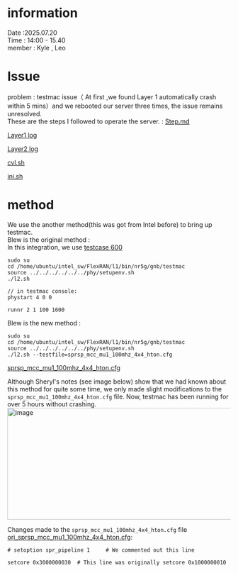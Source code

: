 # information
Date :2025.07.20 \
Time : 14:00 - 15.40\
member : Kyle , Leo
# Issue
problem : testmac issue（ At first ,we found Layer 1 automatically crash within 5 mins）and we rebooted our server three times, the issue remains unresolved.\
These are the steps I followed to operate the server. : [Step.md](https://github.com/shuchu11/TM500-FlexRAN-Testmac-NOTE/blob/c4a5675c8da8fa920b7cd0ccf09b2e20e15f219d/TM500%20%2B%20FlexRAN%20%2B%20Testmac/testmac-issiue/Error_info%20/Step.md)

[Layer1 log](https://github.com/shuchu11/TM500-FlexRAN-Testmac-NOTE/blob/c4a5675c8da8fa920b7cd0ccf09b2e20e15f219d/TM500%20%2B%20FlexRAN%20%2B%20Testmac/testmac-issiue/Error_info%20/L1_log)

[Layer2 log](https://github.com/shuchu11/TM500-FlexRAN-Testmac-NOTE/blob/c4a5675c8da8fa920b7cd0ccf09b2e20e15f219d/TM500%20%2B%20FlexRAN%20%2B%20Testmac/testmac-issiue/Error_info%20/L2_log)

[cvl.sh](https://github.com/shuchu11/TM500-FlexRAN-Testmac-NOTE/blob/c4a5675c8da8fa920b7cd0ccf09b2e20e15f219d/TM500%20%2B%20FlexRAN%20%2B%20Testmac/testmac-issiue/Error_info%20/cvl.sh)

[ini.sh](https://github.com/shuchu11/TM500-FlexRAN-Testmac-NOTE/blob/c4a5675c8da8fa920b7cd0ccf09b2e20e15f219d/TM500%20%2B%20FlexRAN%20%2B%20Testmac/testmac-issiue/Error_info%20/ini.sh)

# method
We use the another method(this was got from Intel before) to bring up testmac.\
Blew is the original method :\
In this integration, we use [testcase 600](https://github.com/bmw-ece-ntust/sheryl-e2e-integrations/tree/master/TM500%20%2B%20FlexRAN%20%2B%20xFAPI%20%2B%20O-DU%20HIGH%20%2B%20OAI%20CU/1.%20TM500%2BFlexRAN%2Btestmac/NTUST%20FlexRAN%20and%20Testmac%20configs/600)
```
sudo su
cd /home/ubuntu/intel_sw/FlexRAN/l1/bin/nr5g/gnb/testmac
source ../../../../../../phy/setupenv.sh 
./l2.sh

// in testmac console:
phystart 4 0 0

runnr 2 1 100 1600
```

Blew is the new method :
```
sudo su
cd /home/ubuntu/intel_sw/FlexRAN/l1/bin/nr5g/gnb/testmac
source ../../../../../../phy/setupenv.sh 
./l2.sh --testfile=sprsp_mcc_mu1_100mhz_4x4_hton.cfg
```
[sprsp_mcc_mu1_100mhz_4x4_hton.cfg](https://github.com/shuchu11/TM500-FlexRAN-Testmac-NOTE/blob/14f3f835091579b8094aa6c38e2857ce19e19ee3/TM500%20%2B%20FlexRAN%20%2B%20Testmac/testmac-issiue/cfg_FILE/V2.0_sprsp_mcc_mu1_100mhz_4x4_hton.cfg)

Although Sheryl's notes (see image below) show that we had known about this method for quite some time, we only made slight modifications to the `sprsp_mcc_mu1_100mhz_4x4_hton.cfg` file. Now, testmac has been running for over 5 hours without crashing.
<img width="1074" height="252" alt="image" src="https://github.com/user-attachments/assets/b10d29ed-1688-46bd-8d1d-7e144676b49d" />

Changes made to the `sprsp_mcc_mu1_100mhz_4x4_hton.cfg` file [ori_sprsp_mcc_mu1_100mhz_4x4_hton.cfg](https://github.com/shuchu11/TM500-FlexRAN-Testmac-NOTE/blob/14f3f835091579b8094aa6c38e2857ce19e19ee3/TM500%20%2B%20FlexRAN%20%2B%20Testmac/testmac-issiue/cfg_FILE/sprsp_mcc_mu1_100mhz_4x4_hton.cfg):

```
# setoption spr_pipeline 1     # We commented out this line

setcore 0x3000000030  # This line was originally setcore 0x1000000010
```
